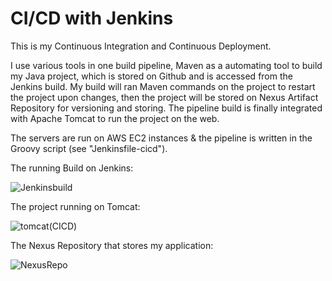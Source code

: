 # CI/CD with Jenkins

This is my Continuous Integration and Continuous Deployment.

I use various tools in one build pipeline, Maven as a automating tool to build my Java project, which is stored on Github and is accessed from the Jenkins build.
My build will ran Maven commands on the project to restart the project upon changes, then the project will be stored on Nexus Artifact Repository for versioning and storing.
The pipeline build is finally integrated with Apache Tomcat to run the project on the web.

The servers are run on AWS EC2 instances & the pipeline is written in the Groovy script (see "Jenkinsfile-cicd").

The running Build on Jenkins:


![Jenkinsbuild](https://github.com/Semir-Devops/CICD-Jenkins/assets/144611511/22f3b73c-1aab-4b85-9f34-ec778644dca7)


The project running on Tomcat: 

![tomcat(CICD)](https://github.com/Semir-Devops/CICD-Jenkins/assets/144611511/f95bd546-af2e-4fe6-aa77-5d9907fb14e4)

The Nexus Repository that stores my application:

![NexusRepo](https://github.com/Semir-Devops/CICD-Jenkins/assets/144611511/9da2a86f-30c6-453a-a846-cdaf3486978f)
